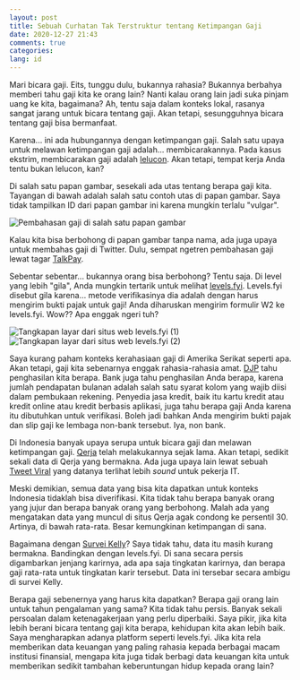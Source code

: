 ```yaml
---
layout: post
title: Sebuah Curhatan Tak Terstruktur tentang Ketimpangan Gaji
date: 2020-12-27 21:43
comments: true
categories:
lang: id
---
```



Mari bicara gaji. Eits, tunggu dulu, bukannya rahasia?
Bukannya berbahya memberi tahu gaji kita ke orang lain?
Nanti kalau orang lain jadi suka pinjam uang ke kita,
bagaimana? Ah, tentu saja dalam konteks lokal, rasanya
sangat jarang untuk bicara tentang gaji. Akan tetapi,
sesungguhnya bicara tentang gaji bisa bermanfaat.

Karena... ini ada hubungannya dengan ketimpangan gaji. Salah
satu upaya untuk melawan ketimpangan gaji adalah...
membicarakannya. Pada kasus ekstrim, membicarakan gaji
adalah [lelucon](https://www.youtube.com/watch?v=7xH7eGFuSYI). Akan tetapi, tempat kerja Anda tentu
bukan lelucon, kan?

Di salah satu papan gambar, sesekali ada utas tentang
berapa gaji kita. Tayangan di bawah adalah salah satu
contoh utas di papan gambar. Saya tidak tampilkan ID
dari papan gambar ini karena mungkin terlalu "vulgar".

![Pembahasan gaji di salah satu papan gambar](/images/post/pay-inequality.png)

Kalau kita bisa berbohong di papan gambar tanpa nama,
ada juga upaya untuk membahas gaji di Twitter. Dulu,
sempat ngetren pembahasan gaji lewat tagar [TalkPay](https://www.theguardian.com/us-news/2015/may/02/talkpay-income-inequality-twitter-gender-pay-gap).

Sebentar sebentar... bukannya orang bisa berbohong?
Tentu saja. Di level yang lebih "gila", Anda mungkin
tertarik untuk melihat [levels.fyi](https://levels.fyi).
Levels.fyi disebut gila karena... metode verifikasinya
dia adalah dengan harus mengirim bukti pajak untuk gaji!
Anda diharuskan mengirim formulir W2 ke levels.fyi.
Wow?? Apa enggak ngeri tuh?

![Tangkapan layar dari situs web levels.fyi (1)](/images/post/levels-fyi-1.png)
![Tangkapan layar dari situs web levels.fyi (2)](/images/post/levels-fyi-2.png)

Saya kurang paham konteks kerahasiaan gaji di Amerika Serikat seperti apa.
Akan tetapi, gaji kita sebenarnya enggak rahasia-rahasia amat.
[DJP](https://djpb.kemenkeu.go.id) tahu penghasilan kita berapa.
Bank juga tahu penghasilan Anda berapa, karena jumlah pendapatan
bulanan adalah salah satu syarat kolom yang wajib diisi dalam
pembukaan rekening. Penyedia jasa kredit, baik itu kartu kredit
atau kredit online atau kredit berbasis aplikasi, juga tahu
berapa gaji Anda karena itu dibutuhkan untuk verifikasi.
Boleh jadi bahkan Anda mengirim bukti pajak dan slip gaji ke
lembaga non-bank tersebut. Iya, non bank.

Di Indonesia banyak upaya serupa untuk bicara gaji dan
melawan ketimpangan gaji. [Qerja](https://www.qerja.com/) telah
melakukannya sejak lama. Akan tetapi, sedikit sekali data di Qerja
yang bermakna. Ada juga upaya lain lewat sebuah
[Tweet Viral](https://twitter.com/petrabarus/status/1228607065481809921)
yang datanya terlihat lebih *sound* untuk pekerja IT.

Meski demikian, semua data yang bisa kita dapatkan untuk konteks Indonesia tidaklah
bisa diverifikasi. Kita tidak tahu berapa banyak orang
yang jujur dan berapa banyak orang yang berbohong. Malah
ada yang mengatakan data yang muncul di situs Qerja agak
condong ke persentil 30. Artinya, di bawah rata-rata. Besar
kemungkinan ketimpangan di sana.

Bagaimana dengan [Survei Kelly](https://www.kellyservices.co.id/salary-guide-2020/)?
Saya tidak tahu, data itu masih kurang bermakna. Bandingkan dengan levels.fyi.
Di sana secara persis digambarkan jenjang karirnya, ada apa saja
tingkatan karirnya, dan berapa gaji rata-rata untuk tingkatan karir tersebut.
Data ini tersebar secara ambigu di survei Kelly.

Berapa gaji sebenernya yang harus kita dapatkan? Berapa
gaji orang lain untuk tahun pengalaman yang sama? Kita
tidak tahu persis. Banyak sekali persoalan dalam ketenagakerjaan
yang perlu diperbaiki. Saya pikir, jika kita lebih berani
bicara tentang gaji kita berapa, kehidupan kita akan lebih
baik. Saya mengharapkan adanya platform seperti levels.fyi.
Jika kita rela memberikan data keuangan yang paling rahasia
kepada berbagai macam institusi finansial, mengapa kita
juga tidak berbagi data keuangan kita untuk memberikan
sedikit tambahan keberuntungan hidup kepada orang lain?
